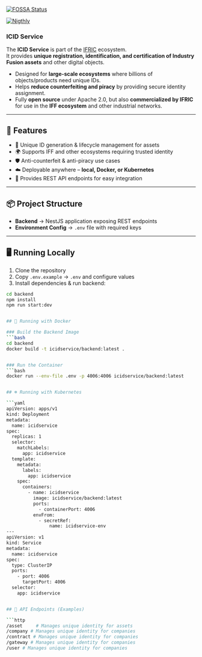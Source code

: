 [![FOSSA Status](https://app.fossa.com/api/projects/git%2Bgithub.com%2FIndustryFusion%2Ficidservice-poc.svg?type=shield&issueType=license)](https://app.fossa.com/projects/git%2Bgithub.com%2FIndustryFusion%2Ficidservice-poc?ref=badge_shield&issueType=license)

[![Nigthly](https://github.com/IndustryFusion/icidservice-poc/actions/workflows/nightly.yaml/badge.svg)](https://github.com/IndustryFusion/icidservice-poc/actions/workflows/nightly.yaml)

### ICID Service

The **ICID Service** is part of the [IFRIC](https://ifric.org) ecosystem.  
It provides **unique registration, identification, and certification of Industry Fusion assets** and other digital objects.  

- Designed for **large-scale ecosystems** where billions of objects/products need unique IDs.  
- Helps **reduce counterfeiting and piracy** by providing secure identity assignment.  
- Fully **open source** under Apache 2.0, but also **commercialized by IFRIC** for use in the **IFF ecosystem** and other industrial networks.  

---

## 🚀 Features

- 🔑 Unique ID generation & lifecycle management for assets  
- 🌍 Supports IFF and other ecosystems requiring trusted identity  
- 🛡️ Anti-counterfeit & anti-piracy use cases  
- ☁️ Deployable anywhere – **local, Docker, or Kubernetes**  
- 🔗 Provides REST API endpoints for easy integration  

---

## 📦 Project Structure

- **Backend** → NestJS application exposing REST endpoints  
- **Environment Config** → `.env` file with required keys  

---

## 🖥️ Running Locally

1. Clone the repository  
2. Copy `.env.example` → `.env` and configure values  
3. Install dependencies & run backend:  

```bash
cd backend
npm install
npm run start:dev


## 🐳 Running with Docker

### Build the Backend Image
```bash
cd backend
docker build -t icidservice/backend:latest .


### Run the Container
```bash
docker run --env-file .env -p 4006:4006 icidservice/backend:latest


## ☸️ Running with Kubernetes

```yaml
apiVersion: apps/v1
kind: Deployment
metadata:
  name: icidservice
spec:
  replicas: 1
  selector:
    matchLabels:
      app: icidservice
  template:
    metadata:
      labels:
        app: icidservice
    spec:
      containers:
        - name: icidservice
          image: icidservice/backend:latest
          ports:
            - containerPort: 4006
          envFrom:
            - secretRef:
                name: icidservice-env
---
apiVersion: v1
kind: Service
metadata:
  name: icidservice
spec:
  type: ClusterIP
  ports:
    - port: 4006
      targetPort: 4006
  selector:
    app: icidservice


## 🔌 API Endpoints (Examples)

```http
/asset     # Manages unique identity for assets
/company # Manages unique identity for companies
/contract # Manages unique identity for companies
/gateway # Manages unique identity for companies
/user # Manages unique identity for companies


